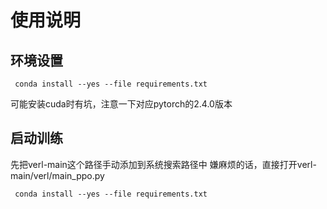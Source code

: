 # 使用说明
## 环境设置
```
 conda install --yes --file requirements.txt
```
可能安装cuda时有坑，注意一下对应pytorch的2.4.0版本
## 启动训练
先把verl-main这个路径手动添加到系统搜索路径中
嫌麻烦的话，直接打开verl-main/verl/main_ppo.py
```
 conda install --yes --file requirements.txt
```
